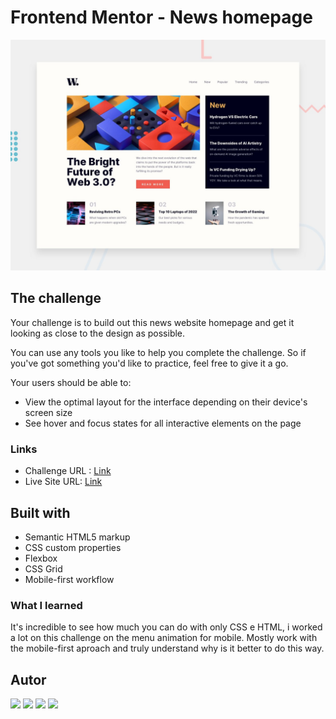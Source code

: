 # Frontend Mentor - News homepage


![Design preview for the News homepage coding challenge](./design/desktop-preview.jpg)

## The challenge

Your challenge is to build out this news website homepage and get it looking as close to the design as possible.

You can use any tools you like to help you complete the challenge. So if you've got something you'd like to practice, feel free to give it a go.

Your users should be able to:

- View the optimal layout for the interface depending on their device's screen size
- See hover and focus states for all interactive elements on the page

### Links
- Challenge URL : [Link](https://www.frontendmentor.io/challenges/news-homepage-H6SWTa1MFl)
- Live Site URL: [Link](https://mvergara94.github.io/news-page-main/)

## Built with

- Semantic HTML5 markup
- CSS custom properties
- Flexbox
- CSS Grid
- Mobile-first workflow

### What I learned

It's incredible to see how much you can do with only CSS e HTML, i worked a lot on this challenge on the menu animation for mobile. Mostly work with the mobile-first aproach and truly understand why is it better to do this way.


## Autor

<div> 
 <a href="https://www.linkedin.com/in/mario-henrique-cardoso-vergara-669a43210" target="_blank">
 <img src="https://img.shields.io/badge/-LinkedIn-%230077B5?style=for-the-badge&logo=linkedin&logoColor=white" target="_blank"></a>  
  <a href="https://instagram.com/vergara.m94" target="_blank"><img src="https://img.shields.io/badge/-Instagram-%23E4405F?style=for-the-badge&logo=instagram&logoColor=white" target="_blank"></a> 
<a href="https://dev.to/mvergara94" target="_blank"><img src="https://img.shields.io/badge/-DEVTO-%23000000?style=for-the-badge&logo=dev.to&logoColor=white" target="_blank"></a> 
   <a href = "mailto:mariovergaralorena@gmail.com"><img src="https://img.shields.io/badge/-Gmail-%23333?style=for-the-badge&logo=gmail&logoColor=white" target="_blank"></a>

</div>
